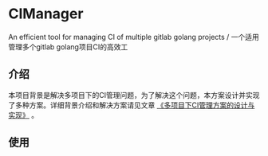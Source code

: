 # CIManager
An efficient tool for managing CI of multiple gitlab golang projects / 一个适用管理多个gitlab golang项目CI的高效工

## 介绍
本项目背景是解决多项目下的CI管理问题，为了解决这个问题，本方案设计并实现了多种方案。详细背景介绍和解决方案请见文章 [《多项目下CI管理方案的设计与实现》](https://github.com/WGrape/Blog/issues/249) 。

## 使用
